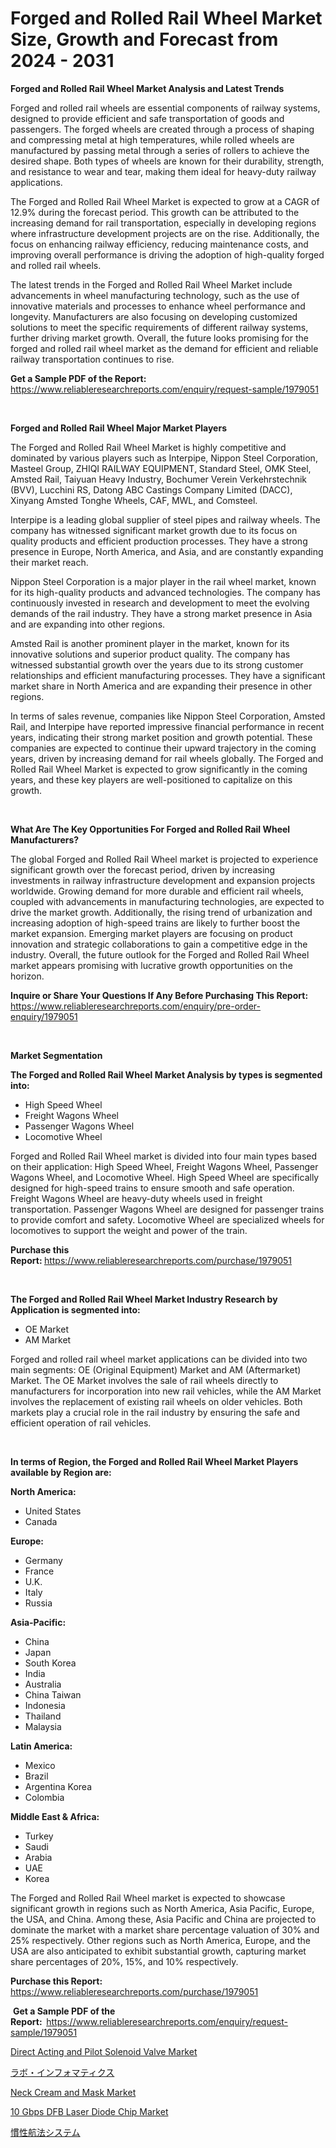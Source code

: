 <p><h1>Forged and Rolled Rail Wheel Market Size, Growth and Forecast from 2024 - 2031</h1></p><p><strong>Forged and Rolled Rail Wheel Market Analysis and Latest Trends</strong></p>
<p><p>Forged and rolled rail wheels are essential components of railway systems, designed to provide efficient and safe transportation of goods and passengers. The forged wheels are created through a process of shaping and compressing metal at high temperatures, while rolled wheels are manufactured by passing metal through a series of rollers to achieve the desired shape. Both types of wheels are known for their durability, strength, and resistance to wear and tear, making them ideal for heavy-duty railway applications.</p><p>The Forged and Rolled Rail Wheel Market is expected to grow at a CAGR of 12.9% during the forecast period. This growth can be attributed to the increasing demand for rail transportation, especially in developing regions where infrastructure development projects are on the rise. Additionally, the focus on enhancing railway efficiency, reducing maintenance costs, and improving overall performance is driving the adoption of high-quality forged and rolled rail wheels.</p><p>The latest trends in the Forged and Rolled Rail Wheel Market include advancements in wheel manufacturing technology, such as the use of innovative materials and processes to enhance wheel performance and longevity. Manufacturers are also focusing on developing customized solutions to meet the specific requirements of different railway systems, further driving market growth. Overall, the future looks promising for the forged and rolled rail wheel market as the demand for efficient and reliable railway transportation continues to rise.</p></p>
<p><strong>Get a Sample PDF of the Report:&nbsp;</strong> <a href="https://www.reliableresearchreports.com/enquiry/request-sample/1979051">https://www.reliableresearchreports.com/enquiry/request-sample/1979051</a></p>
<p>&nbsp;</p>
<p><strong>Forged and Rolled Rail Wheel Major Market Players</strong></p>
<p><p>The Forged and Rolled Rail Wheel Market is highly competitive and dominated by various players such as Interpipe, Nippon Steel Corporation, Masteel Group, ZHIQI RAILWAY EQUIPMENT, Standard Steel, OMK Steel, Amsted Rail, Taiyuan Heavy Industry, Bochumer Verein Verkehrstechnik (BVV), Lucchini RS, Datong ABC Castings Company Limited (DACC), Xinyang Amsted Tonghe Wheels, CAF, MWL, and Comsteel.</p><p>Interpipe is a leading global supplier of steel pipes and railway wheels. The company has witnessed significant market growth due to its focus on quality products and efficient production processes. They have a strong presence in Europe, North America, and Asia, and are constantly expanding their market reach.</p><p>Nippon Steel Corporation is a major player in the rail wheel market, known for its high-quality products and advanced technologies. The company has continuously invested in research and development to meet the evolving demands of the rail industry. They have a strong market presence in Asia and are expanding into other regions.</p><p>Amsted Rail is another prominent player in the market, known for its innovative solutions and superior product quality. The company has witnessed substantial growth over the years due to its strong customer relationships and efficient manufacturing processes. They have a significant market share in North America and are expanding their presence in other regions.</p><p>In terms of sales revenue, companies like Nippon Steel Corporation, Amsted Rail, and Interpipe have reported impressive financial performance in recent years, indicating their strong market position and growth potential. These companies are expected to continue their upward trajectory in the coming years, driven by increasing demand for rail wheels globally. The Forged and Rolled Rail Wheel Market is expected to grow significantly in the coming years, and these key players are well-positioned to capitalize on this growth.</p></p>
<p>&nbsp;</p>
<p><strong>What Are The Key Opportunities For Forged and Rolled Rail Wheel Manufacturers?</strong></p>
<p><p>The global Forged and Rolled Rail Wheel market is projected to experience significant growth over the forecast period, driven by increasing investments in railway infrastructure development and expansion projects worldwide. Growing demand for more durable and efficient rail wheels, coupled with advancements in manufacturing technologies, are expected to drive the market growth. Additionally, the rising trend of urbanization and increasing adoption of high-speed trains are likely to further boost the market expansion. Emerging market players are focusing on product innovation and strategic collaborations to gain a competitive edge in the industry. Overall, the future outlook for the Forged and Rolled Rail Wheel market appears promising with lucrative growth opportunities on the horizon.</p></p>
<p><strong>Inquire or Share Your Questions If Any Before Purchasing This Report:</strong> <a href="https://www.reliableresearchreports.com/enquiry/pre-order-enquiry/1979051">https://www.reliableresearchreports.com/enquiry/pre-order-enquiry/1979051</a></p>
<p>&nbsp;</p>
<p><strong>Market Segmentation</strong></p>
<p><strong>The Forged and Rolled Rail Wheel Market Analysis by types is segmented into:</strong></p>
<p><ul><li>High Speed Wheel</li><li>Freight Wagons Wheel</li><li>Passenger Wagons Wheel</li><li>Locomotive Wheel</li></ul></p>
<p><p>Forged and Rolled Rail Wheel market is divided into four main types based on their application: High Speed Wheel, Freight Wagons Wheel, Passenger Wagons Wheel, and Locomotive Wheel. High Speed Wheel are specifically designed for high-speed trains to ensure smooth and safe operation. Freight Wagons Wheel are heavy-duty wheels used in freight transportation. Passenger Wagons Wheel are designed for passenger trains to provide comfort and safety. Locomotive Wheel are specialized wheels for locomotives to support the weight and power of the train.</p></p>
<p><strong>Purchase this Report:&nbsp;</strong><a href="https://www.reliableresearchreports.com/purchase/1979051">https://www.reliableresearchreports.com/purchase/1979051</a></p>
<p>&nbsp;</p>
<p><strong>The Forged and Rolled Rail Wheel Market Industry Research by Application is segmented into:</strong></p>
<p><ul><li>OE Market</li><li>AM Market</li></ul></p>
<p><p>Forged and rolled rail wheel market applications can be divided into two main segments: OE (Original Equipment) Market and AM (Aftermarket) Market. The OE Market involves the sale of rail wheels directly to manufacturers for incorporation into new rail vehicles, while the AM Market involves the replacement of existing rail wheels on older vehicles. Both markets play a crucial role in the rail industry by ensuring the safe and efficient operation of rail vehicles.</p></p>
<p>&nbsp;</p>
<p><strong>In terms of Region, the Forged and Rolled Rail Wheel Market Players available by Region are:</strong></p>
<p>
    <p> <strong> North America: </strong>
        <ul>
            <li>United States</li>
            <li>Canada</li>
        </ul>
        </p> 
    <p> <strong> Europe: </strong>
        <ul>
            <li>Germany</li>
            <li>France</li>
            <li>U.K.</li>
            <li>Italy</li>
            <li>Russia</li>
        </ul>
        </p> 
    <p> <strong> Asia-Pacific: </strong>
        <ul>
            <li>China</li>
            <li>Japan</li>
            <li>South Korea</li>
            <li>India</li>
            <li>Australia</li>
            <li>China Taiwan</li>
            <li>Indonesia</li>
            <li>Thailand</li>
            <li>Malaysia</li>
        </ul>
        </p> 
    <p> <strong> Latin America: </strong>
        <ul>
            <li>Mexico</li>
            <li>Brazil</li>
            <li>Argentina Korea</li>
            <li>Colombia</li>
        </ul>
        </p> 
    <p> <strong> Middle East & Africa: </strong>
        <ul>
            <li>Turkey</li>
            <li>Saudi</li>
            <li>Arabia</li>
            <li>UAE</li>
            <li>Korea</li>
        </ul>
    </p>
    </p>
<p><p>The Forged and Rolled Rail Wheel market is expected to showcase significant growth in regions such as North America, Asia Pacific, Europe, the USA, and China. Among these, Asia Pacific and China are projected to dominate the market with a market share percentage valuation of 30% and 25% respectively. Other regions such as North America, Europe, and the USA are also anticipated to exhibit substantial growth, capturing market share percentages of 20%, 15%, and 10% respectively.</p></p>
<p><strong>Purchase this Report: </strong><a href="https://www.reliableresearchreports.com/purchase/1979051">https://www.reliableresearchreports.com/purchase/1979051</a></p>
<p>&nbsp;<strong>Get a Sample PDF of the Report:&nbsp;&nbsp;</strong><a href="https://www.reliableresearchreports.com/enquiry/request-sample/1979051">https://www.reliableresearchreports.com/enquiry/request-sample/1979051</a></p>
<p><strong></strong></p>
<p><p><a href="https://github.com/dx0328/Market-Research-Report-List-1/blob/main/direct-acting-and-pilot-solenoid-valve-market.md">Direct Acting and Pilot Solenoid Valve Market</a></p><p><a href="https://medium.com/@nigelmills12/2024%E5%B9%B4%E3%81%8B%E3%82%892031%E5%B9%B4%E3%81%BE%E3%81%A7%E3%81%AE%E6%9C%9F%E9%96%93%E3%81%AB%E4%BA%88%E6%B8%AC%E3%81%95%E3%82%8C%E3%82%8B%E3%83%A9%E3%83%9C%E3%82%A4%E3%83%B3%E3%83%95%E3%82%A9%E3%83%BC%E3%83%9E%E3%83%86%E3%82%A3%E3%82%AF%E3%82%B9%E5%B8%82%E5%A0%B4%E3%81%AE%E5%88%86%E6%9E%90%E3%81%A8%E8%A6%8F%E6%A8%A1-0536d3125360">ラボ・インフォマティクス</a></p><p><a href="https://military-diascia-e68.notion.site/Neck-Cream-and-Mask-Market-Size-Growth-and-Forecast-from-2024-2031-6ba31fa244b14dad9ab78526540496b4">Neck Cream and Mask Market</a></p><p><a href="https://issuu.com/reportprime-2/docs/10-gbps-dfb-laser-diode-chip-market-size-2030.pptx">10 Gbps DFB Laser Diode Chip Market</a></p><p><a href="https://medium.com/@nigelmills12/%E6%85%A3%E6%80%A7%E8%88%AA%E6%B3%95%E3%82%B7%E3%82%B9%E3%83%86%E3%83%A0%E5%B8%82%E5%A0%B4%E3%81%AE%E3%83%88%E3%83%AC%E3%83%B3%E3%83%89%E3%82%84%E5%B8%82%E5%A0%B4%E5%88%86%E6%9E%90%E3%81%AF-2024%E5%B9%B4%E3%81%8B%E3%82%892031%E5%B9%B4%E3%81%AE%E6%9C%9F%E9%96%93%E3%81%AB%E4%BA%88%E6%B8%AC%E3%81%95%E3%82%8C%E3%81%A6%E3%81%84%E3%81%BE%E3%81%99-d38ff1b7da18">慣性航法システム</a></p></p>